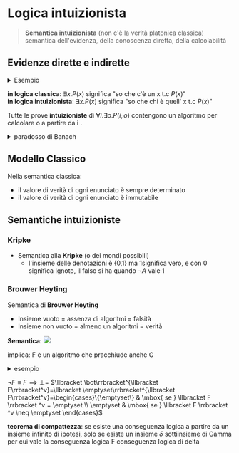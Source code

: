 # Logica intuizionista

> **Semantica intuizionista** (non c'è la verità platonica classica) semantica dell'evidenza, della conoscenza diretta, della calcolabilità

## Evidenze dirette e indirette

<details>
<summary>
Esempio
</summary>

![](vx_images/428894091816920.png)
</details>

**in logica classica**: $\exists x.P(x)$ significa "so che c'è un x t.c $P(x)$"  
**in logica intuizionista**: $\exists x.P(x)$ significa "so che chi è quell' x t.c $P(x)$"  

Tutte le prove **intuizioniste** di $\forall i. \exists o.P(i,o)$ contengono un algoritmo per calcolare o a partire da i .

<details>
<summary>
paradosso di Banach
</summary>

è un teorema classico che non si può dimostrare con la logica intuizionista.


prendete una sfera piena la riempiamo di punti, è possibile tre insiemi di punti in cui posso partizionare la mia sfera.
roteando e traslando questi punti con movimenti rigidi, posso creare due sfere con gli stessi punti e uguali.
</details>

## Modello Classico

Nella semantica classica:
- il valore di verità di ogni enunciato è sempre determinato
- il valore di verità di ogni enunciato è immutabile

## Semantiche intuizioniste

###  Kripke
- Semantica alla **Kripke** (o dei mondi possibili)
    - l'insieme delle denotazioni è {0,1} ma 1significa vero, e con 0 significa Ignoto, il falso si ha quando $\neg A$ vale 1
   
### Brouwer Heyting

Semantica di **Brouwer Heyting**  
- Insieme vuoto = assenza di algoritmi = falsità
- Insieme non vuoto = almeno un algoritmi = verità


**Semantica**:
![](vx_images/581501354927706.png)


implica: F è un algoritmo che pracchiude anche G

<details>
<summary>
esempio
</summary>

![](vx_images/85421364797892.png)
</details>


$\neg F \equiv  F \implies \bot=$
$\llbracket \bot\rrbracket^{\llbracket F\rrbracket^v}=\llbracket \emptyset\rrbracket^{\llbracket F\rrbracket^v}=\begin{cases}\{\emptyset\} & \mbox{ se } \llbracket F \rrbracket ^v = \emptyset \\  \emptyset & \mbox{ se } \llbracket F \rrbracket ^v \neq \emptyset \end{cases}$



**teorema di compattezza**: se esiste una conseguenza logica a partire da un insieme infinito di ipotesi, solo se esiste un insieme $\delta$ sottiinsieme di Gamma per cui vale la conseguenza logica F conseguenza logica di delta   	


